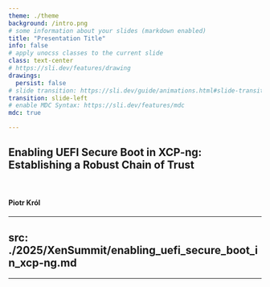 ```yaml
---
theme: ./theme
background: /intro.png
# some information about your slides (markdown enabled)
title: "Presentation Title"
info: false
# apply unocss classes to the current slide
class: text-center
# https://sli.dev/features/drawing
drawings:
  persist: false
# slide transition: https://sli.dev/guide/animations.html#slide-transitions
transition: slide-left
# enable MDC Syntax: https://sli.dev/features/mdc
mdc: true

---
```


## Enabling UEFI Secure Boot in XCP-ng: Establishing a Robust Chain of Trust

<br>

#### Piotr Król

---
src: ./2025/XenSummit/enabling_uefi_secure_boot_in_xcp-ng.md
---

---
